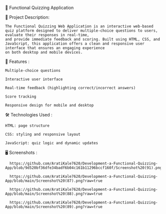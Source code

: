 🎯 Functional Quizzing Application 


📌 Project Description:


    The Functional Quizzing Web Application is an interactive web-based quiz platform designed to deliver multiple-choice questions to users, evaluate their responses in real-time, 
    and provide immediate feedback and scoring. Built using HTML, CSS, and JavaScript, this application offers a clean and responsive user interface that ensures an engaging experience 
    on both desktop and mobile devices.



🚀 Features :
   
   
    Multiple-choice questions

    Interactive user interface

    Real-time feedback (highlighting correct/incorrect answers)

    Score tracking

    Responsive design for mobile and desktop



🛠️ Technologies Used :

    HTML: page structure

    CSS: styling and responsive layout

    JavaScript: quiz logic and dynamic updates


🖥️  Screenshots :


      https://github.com/AratiKale7620/Development-a-Functional-Quizzing-App/blob/9d520bf36dfe34badf6b04c161b11296bccf160f/Screenshot%20(91).png

      https://github.com/AratiKale7620/Development-a-Functional-Quizzing-App/blob/main/Screenshot%20(87).png?raw=true

      https://github.com/AratiKale7620/Development-a-Functional-Quizzing-App/blob/main/Screenshot%20(88).png?raw=true

      https://github.com/AratiKale7620/Development-a-Functional-Quizzing-App/blob/main/Screenshot%20(89).png?raw=true

      


